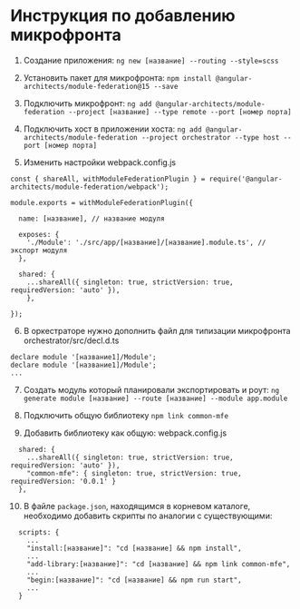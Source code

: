 # Инструкция по добавлению микрофронта

1. Создание приложения: `ng new [название] --routing --style=scss`

2. Установить пакет для микрофронта: `npm install @angular-architects/module-federation@15 --save`

3. Подключить микрофронт: `ng add @angular-architects/module-federation --project [название] --type remote --port [номер порта]`

4. Подключить хост в приложении хоста: `ng add @angular-architects/module-federation --project orchestrator --type host --port [номер порта]`

5. Изменить настройки webpack.config.js

```
const { shareAll, withModuleFederationPlugin } = require('@angular-architects/module-federation/webpack');

module.exports = withModuleFederationPlugin({

  name: [название], // название модуля

  exposes: {
    './Module': './src/app/[название]/[название].module.ts', // экспорт модуля
  },

  shared: {
    ...shareAll({ singleton: true, strictVersion: true, requiredVersion: 'auto' }),
    },

});
```

6. В оркестраторе нужно дополнить файл для типизации микрофронта orchestrator/src/decl.d.ts

```
declare module '[название1]/Module';
declare module '[название1]/Module';
...
```

7. Создать модуль который планировали экспортировать и роут: `ng generate module [название] --route [название] --module app.module`

8. Подключить общую библиотеку `npm link common-mfe`

9. Добавить библиотеку как общую: webpack.config.js

```
  shared: {
    ...shareAll({ singleton: true, strictVersion: true, requiredVersion: 'auto' }),
    "common-mfe": { singleton: true, strictVersion: true, requiredVersion: '0.0.1' }
  },
```

10. В файле `package.json`, находящимся в корневом каталоге, необходимо добавить скрипты по аналогии с существующими:
```
  scripts: {
    ...
    "install:[название]": "cd [название] && npm install",
    ...
    "add-library:[название]": "cd [название] && npm link common-mfe",
    ...
    "begin:[название]": "cd [название] && npm run start",
    ...
  }
```
